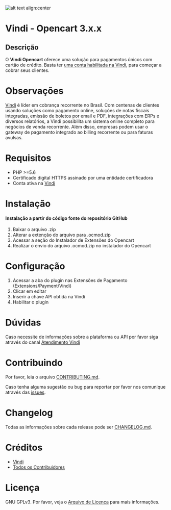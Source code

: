 ![alt text align:center](https://vindi-blog.s3.amazonaws.com/wp-content/uploads/2017/10/logo-vindi-1.png "Vindi")

# Vindi - Opencart 3.x.x


## Descrição
O **Vindi Opencart** oferece uma solução para pagamentos únicos com cartão de crédito. Basta ter [uma conta habilitada na Vindi](https://app.vindi.com.br/prospects/new), para começar a cobrar seus clientes.

# Observações

 [Vindi](http://www.vindi.com.br/) é líder em cobrança recorrente no Brasil. Com centenas de clientes usando soluções como pagamento online, soluções de notas fiscais integradas, emissão de boletos por email e PDF, integrações com ERPs e diversos relatórios, a Vindi possibilita um sistema online completo para negócios de venda recorrente. Além disso, empresas podem usar o gateway de pagamento integrado ao billing recorrente ou para faturas avulsas.

# Requisitos
- PHP >=5.6
- Certificado digital HTTPS assinado por uma entidade certificadora
- Conta ativa na [Vindi](https://www.vindi.com.br "Vindi")

# Instalação

#### Instalação a partir do código fonte do repositório GitHub
1. Baixar o arquivo .zip
1. Alterar a extenção do arquivo para .ocmod.zip
1. Acessar a seção do Instalador de Extensões do Opencart
1. Realizar o envio do arquivo .ocmod.zip no instalador do Opencart

# Configuração
1. Acessar a aba do plugin nas Extensões de Pagamento (Extensions/Payment/Vindi)
1. Clicar em editar
1. Inserir a chave API obtida na Vindi
1. Habilitar o plugin

# Dúvidas
Caso necessite de informações sobre a plataforma ou API por favor siga através do canal [Atendimento Vindi](http://atendimento.vindi.com.br/hc/pt-br)

# Contribuindo
Por favor, leia o arquivo [CONTRIBUTING.md](CONTRIBUTING.md).


Caso tenha alguma sugestão ou bug para reportar por favor nos comunique através das [issues](./issues).

# Changelog
Todas as informações sobre cada release pode ser  [CHANGELOG.md](CHANGELOG.md).

# Créditos
- [Vindi](https://github.com/vindi)
- [Todos os Contribuidores](https://github.com/vindi/vindi-woocommerce-subscriptions/contributors)

# Licença
GNU GPLv3. Por favor, veja o [Arquivo de Licença](LICENSE) para mais informações.
